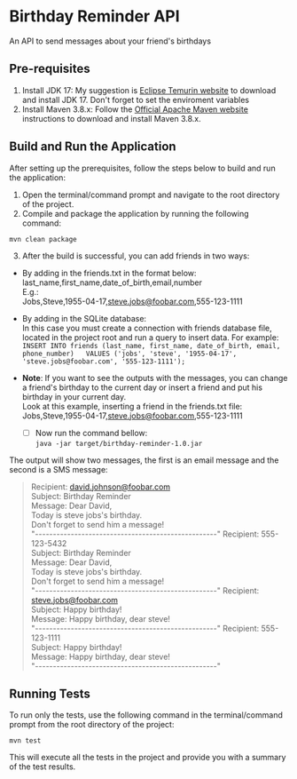 
# Birthday Reminder API  
An API to send messages about your friend's birthdays  
  
## Pre-requisites  
1. Install JDK 17: My suggestion is [Eclipse Temurin website](https://adoptium.net/temurin/releases/) to download and install JDK 17. Don't forget to set the enviroment variables  
2. Install Maven 3.8.x: Follow the [Official Apache Maven website](https://maven.apache.org/install.html) instructions to download and install Maven 3.8.x.
  
## Build and Run the Application  
After setting up the prerequisites, follow the steps below to build and run the application:  
  
1. Open the terminal/command prompt and navigate to the root directory of the project.  
2. Compile and package the application by running the following command:  
  
`mvn clean package`  
  
3. After the build is successful, you can add friends in two ways:  
- By adding in the friends.txt in the format below:  
last_name,first_name,date_of_birth,email,number  
E.g.:  
Jobs,Steve,1955-04-17,steve.jobs@foobar.com,555-123-1111  
  
- By adding in the SQLite database:  
In this case you must create a connection with friends database file, located in the project root and run a query to insert data. For example:  
`INSERT INTO friends (last_name, first_name, date_of_birth, email, phone_number)  
VALUES ('jobs', 'steve', '1955-04-17', 'steve.jobs@foobar.com', '555-123-1111');`  
  
- **Note**: If you want to see the outputs with the messages, you can change a friend's birthday to the current day or insert a friend and put his birthday in your current day.  
Look at this example, inserting a friend in the friends.txt file:  
Jobs,Steve,1955-04-17,steve.jobs@foobar.com,555-123-1111  
  - [ ] Now run the command bellow:  
`java -jar target/birthday-reminder-1.0.jar`  
  
The output will show two messages, the first is an email message and the second is a SMS message:  

>Recipient: david.johnson@foobar.com  
Subject: Birthday Reminder  
Message: Dear David,  
Today is steve jobs's birthday.  
Don't forget to send him a message!  
"---------------------------------------------------"
>Recipient: 555-123-5432  
Subject: Birthday Reminder  
Message: Dear David,  
Today is steve jobs's birthday.  
Don't forget to send him a message!  
"---------------------------------------------------"
>Recipient: steve.jobs@foobar.com  
Subject: Happy birthday!  
Message: Happy birthday, dear steve!  
"---------------------------------------------------"
>Recipient: 555-123-1111  
Subject: Happy birthday!  
Message: Happy birthday, dear steve!  
"---------------------------------------------------"
  
## Running Tests  
To run only the tests, use the following command in the terminal/command prompt from the root directory of the project:  
  
`mvn test`  
  
This will execute all the tests in the project and provide you with a summary of the test results.
